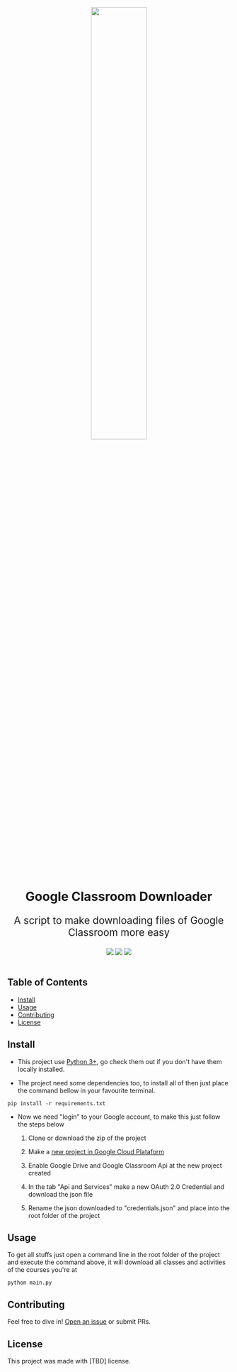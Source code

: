 
<p align="center" width="100%">
    <img width="50%" src="https://github.com/eduardopenedo/google_classroom_downloader/blob/main/docs/images/kissclipart-google-classroom-icon-clipart-google-classroom-edu-9a98222156330de7.png?raw=true"> 
</p>

<h1 align="center">
    Google Classroom Downloader
</h1>

<p align="center" style="font-size:1.4rem">
    A script to make downloading files of Google Classroom more easy
</p>

<div align="center">
    <img src="https://img.shields.io/pypi/v/pip?label=pip">
    <img src="https://img.shields.io/static/v1?label=google-api-python-client&message=2.20.0&color=green">
    <img src="https://img.shields.io/static/v1?label=google-auth-oauthlib2&message=0.4.6&color=green">
</div>
<br/>


## Table of Contents

- [Install](#install)
- [Usage](#usage)
- [Contributing](#contributing)
- [License](#license)

## Install

* This project use [Python 3+](https://www.python.org/downloads/), go check them out if you don't have them locally installed.

* The project need some dependencies too, to install all of then just place the command bellow in your favourite terminal.
```
pip install -r requirements.txt
```

* Now we need "login" to your Google account, to make this just follow the steps below

    1. Clone or download the zip of the project

    2. Make a [new project in Google Cloud Plataform](https://developers.google.com/workspace/guides/create-project)

    3. Enable Google Drive and Google Classroom Api at the new project created

    4. In the tab "Api and Services" make a new OAuth 2.0 Credential and download the json file

    5. Rename the json downloaded to "credentials.json" and place into the root folder of the project


## Usage

To get all stuffs just open a command line in the root folder of the project and execute the command above, it will download all classes and activities of the courses you're at

```
python main.py
```

## Contributing

Feel free to dive in! [Open an issue](https://github.com/eduardopenedo/google_classroom_downloader/issues/new) or submit PRs.


## License
This project was made with [TBD] license.
